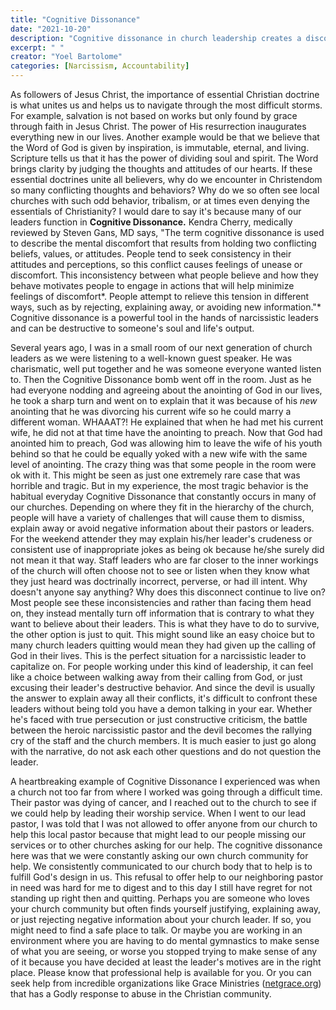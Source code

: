 ```yaml
---
title: "Cognitive Dissonance"
date: "2021-10-20"
description: "Cognitive dissonance in church leadership creates a disconnect between belief and behavior, often excused or ignored by those involved. This article explores how such contradictions harm communities and why honest conversations are needed."
excerpt: " "
creator: "Yoel Bartolome"
categories: [Narcissism, Accountability]
---
```


As followers of Jesus Christ, the importance of essential Christian doctrine is what unites us and helps us to navigate through the most difficult storms. For example, salvation is not based on works but only found by grace through faith in Jesus Christ. The power of His resurrection inaugurates everything new in our lives. Another example would be that we believe that the Word of God is given by inspiration, is immutable, eternal, and living. Scripture tells us that it has the power of dividing soul and spirit. The Word brings clarity by judging the thoughts and attitudes of our hearts. If these essential doctrines unite all believers, why do we encounter in Christendom so many conflicting thoughts and behaviors? Why do we so often see local churches with such odd behavior, tribalism, or at times even denying the essentials of Christianity? I would dare to say it's because many of our leaders function in **Cognitive Dissonance.** Kendra Cherry, medically reviewed by Steven Gans, MD says, "The term cognitive dissonance is used to describe the mental discomfort that results from holding two conflicting beliefs, values, or attitudes. People tend to seek consistency in their attitudes and perceptions, so this conflict causes feelings of unease or discomfort. This inconsistency between what people believe and how they behave motivates people to engage in actions that will help minimize feelings of discomfort*. People attempt to relieve this tension in different ways, such as by rejecting, explaining away, or avoiding new information."* Cognitive dissonance is a powerful tool in the hands of narcissistic leaders and can be destructive to someone's soul and life's output.

Several years ago, I was in a small room of our next generation of church leaders as we were listening to a well-known guest speaker. He was charismatic, well put together and he was someone everyone wanted listen to. Then the Cognitive Dissonance bomb went off in the room. Just as he had everyone nodding and agreeing about the anointing of God in our lives, he took a sharp turn and went on to explain that it was because of his *new* anointing that he was divorcing his current wife so he could marry a different woman. WHAAAT?! He explained that when he had met his current wife, he did not at that time have the anointing to preach. Now that God had anointed him to preach, God was allowing him to leave the wife of his youth behind so that he could be equally yoked with a new wife with the same level of anointing. The crazy thing was that some people in the room were ok with it. This might be seen as just one extremely rare case that was horrible and tragic. But in my experience, the most tragic behavior is the habitual everyday Cognitive Dissonance that constantly occurs in many of our churches. Depending on where they fit in the hierarchy of the church, people will have a variety of challenges that will cause them to dismiss, explain away or avoid negative information about their pastors or leaders. For the weekend attender they may explain his/her leader's crudeness or consistent use of inappropriate jokes as being ok because he/she surely did not mean it that way. Staff leaders who are far closer to the inner workings of the church will often choose not to see or listen when they know what they just heard was doctrinally incorrect, perverse, or had ill intent. Why doesn't anyone say anything? Why does this disconnect continue to live on? Most people see these inconsistencies and rather than facing them head on, they instead mentally turn off information that is contrary to what they want to believe about their leaders. This is what they have to do to survive, the other option is just to quit. This might sound like an easy choice but to many church leaders quitting would mean they had given up the calling of God in their lives. This is the perfect situation for a narcissistic leader to capitalize on. For people working under this kind of leadership, it can feel like a choice between walking away from their calling from God, or just excusing their leader's destructive behavior. And since the devil is usually the answer to explain away all their conflicts, it's difficult to confront these leaders without being told you have a demon talking in your ear. Whether he's faced with true persecution or just constructive criticism, the battle between the heroic narcissistic pastor and the devil becomes the rallying cry of the staff and the church members. It is much easier to just go along with the narrative, do not ask each other questions and do not question the leader.

A heartbreaking example of Cognitive Dissonance I experienced was when a church not too far from where I worked was going through a difficult time. Their pastor was dying of cancer, and I reached out to the church to see if we could help by leading their worship service. When I went to our lead pastor, I was told that I was not allowed to offer anyone from our church to help this local pastor because that might lead to our people missing our services or to other churches asking for our help. The cognitive dissonance here was that we were constantly asking our own church community for help. We consistently communicated to our church body that to help is to fulfill God's design in us. This refusal to offer help to our neighboring pastor in need was hard for me to digest and to this day I still have regret for not standing up right then and quitting. Perhaps you are someone who loves your church community but often finds yourself justifying, explaining away, or just rejecting negative information about your church leader. If so, you might need to find a safe place to talk. Or maybe you are working in an environment where you are having to do mental gymnastics to make sense of what you are seeing, or worse you stopped trying to make sense of any of it because you have decided at least the leader's motives are in the right place. Please know that professional help is available for you. Or you can seek help from incredible organizations like Grace Ministries ([netgrace.org](http://netgrace.org/)) that has a Godly response to abuse in the Christian community.